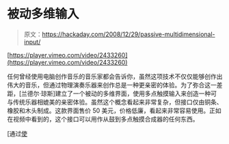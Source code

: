 # 被动多维输入

> 原文：<https://hackaday.com/2008/12/29/passive-multidimensional-input/>

[https://player.vimeo.com/video/2433260](https://player.vimeo.com/video/2433260)

任何曾经使用电脑创作音乐的音乐家都会告诉你，虽然这项技术不仅仅能够创作出伟大的音乐，但通过物理演奏乐器来创作总是一种更亲密的体验。为了弥合这一差距，[兰德尔·琼斯]建立了一个被动的多维界面，使用多点触摸输入来创造一种可与传统乐器相媲美的亲密体验。虽然这个概念看起来非常复杂，但接口仅由铜条、橡胶和木头制成。这款界面售价 50 美元，价格低廉，看起来非常容易使用。正如在视频中看到的，这个接口可以用作从鼓到多点触摸合成器的任何东西。

[通过[使](http://blog.makezine.com/archive/2008/12/intimate_control_for_physical_model.html?CMP=OTC-0D6B48984890)